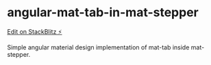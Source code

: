 # angular-mat-tab-in-mat-stepper

[Edit on StackBlitz ⚡️](https://stackblitz.com/edit/angular-yrgggs)

Simple angular material design implementation of mat-tab inside mat-stepper.
